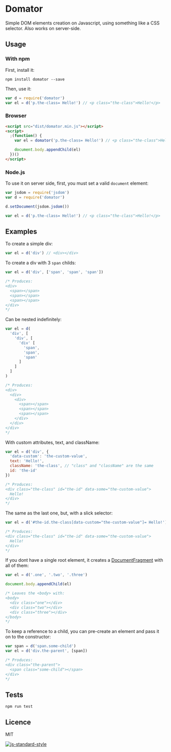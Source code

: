 # Domator

Simple DOM elements creation on Javascript, using something like a CSS selector. Also works on server-side.

## Usage

### With npm

First, install it:
```
npm install domator --save
```

Then, use it:
```javascript
var d = require('domator')
var el = d('p.the-class= Hello!') // <p class="the-class">Hello!</p>
```

### Browser
```html
<script src="dist/domator.min.js"></script>
<script>
  ;(function() {
    var el = domator('p.the-class= Hello!') // <p class="the-class">Hello!</p>

    document.body.appendChild(el)
  })()
</script>
```

### Node.js

To use it on server side, first, you must set a valid `document` element:

```javascript
var jsdom = require('jsdom')
var d = require('domator')

d.setDocument(jsdom.jsdom())

var el = d('p.the-class= Hello!') // <p class="the-class">Hello!</p>
```

## Examples

To create a simple div:
```javascript
var el = d('div') // <div></div>
```

To create a div with 3 `span` childs:
```javascript
var el = d('div', ['span', 'span', 'span'])

/* Produces:
<div>
  <span></span>
  <span></span>
  <span></span>
</div>
*/
```

Can be nested indefinitely:
```javascript
var el = d(
  'div', [
    'div', [
      'div' [
        'span',
        'span',
        'span'
      ]
    ]
  ]
)

/* Produces:
<div>
  <div>
    <div>
      <span></span>
      <span></span>
      <span></span>
    </div>
  </div>
</div>
*/
```

With custom attributes, text, and className:
```javascript
var el = d('div', {
  'data-custom': 'the-custom-value',
  text: 'Hello!',
  className: 'the-class', // "class" and "className" are the same
  id: 'the-id'
})

/* Produces:
<div class="the-class" id="the-id" data-some="the-custom-value">
  Hello!
</div>
*/
```

The same as the last one, but, with a slick selector:
```javascript
var el = d('#the-id.the-class[data-custom="the-custom-value"]= Hello!')

/* Produces:
<div class="the-class" id="the-id" data-some="the-custom-value">
  Hello!
</div>
*/
```

If you dont have a single root element, it creates a [DocumentFragment](https://developer.mozilla.org/docs/Web/API/DocumentFragment) with all of them:
```javascript
var el = d('.one', '.two', '.three')

document.body.appendChild(el)

/* Leaves the <body> with:
<body>
  <div class="one"></div>
  <div class="two"></div>
  <div class="three"></div>
</body>
*/
```

To keep a reference to a child, you can pre-create an element and pass it on to the constructor:
```javascript
var span = d('span.some-child')
var el = d('div.the-parent', [span])

/* Produces:
<div class="the-parent">
  <span class="some-child"></span>
</div>
*/
```

## Tests
```
npm run test
```

## Licence
MIT

[![js-standard-style](https://cdn.rawgit.com/feross/standard/master/badge.svg)](https://github.com/feross/standard)
